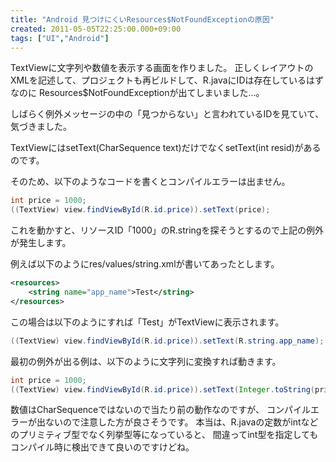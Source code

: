 ```yaml
---
title: "Android 見つけにくいResources$NotFoundExceptionの原因"
created: 2011-05-05T22:25:00.000+09:00
tags: ["UI","Android"]
---
```

TextViewに文字列や数値を表示する画面を作りました。
正しくレイアウトのXMLを記述して、プロジェクトも再ビルドして、R.javaにIDは存在しているはずなのに
Resources$NotFoundExceptionが出てしまいました…。
<!--more-->
しばらく例外メッセージの中の「見つからない」と言われているIDを見ていて、気づきました。

TextViewにはsetText(CharSequence text)だけでなくsetText(int resid)があるのです。

そのため、以下のようなコードを書くとコンパイルエラーは出ません。

```java
int price = 1000;
((TextView) view.findViewById(R.id.price)).setText(price);
```

これを動かすと、リソースID「1000」のR.stringを探そうとするので上記の例外が発生します。

例えば以下のようにres/values/string.xmlが書いてあったとします。

```xml
<resources>
    <string name="app_name">Test</string>
</resources>
```

この場合は以下のようにすれば「Test」がTextViewに表示されます。

```java
((TextView) view.findViewById(R.id.price)).setText(R.string.app_name);
```

最初の例外が出る例は、以下のように文字列に変換すれば動きます。

```java
int price = 1000;
((TextView) view.findViewById(R.id.price)).setText(Integer.toString(price));
```

数値はCharSequenceではないので当たり前の動作なのですが、
コンパイルエラーが出ないので注意した方が良さそうです。
本当は、R.javaの定数がintなどのプリミティブ型でなく列挙型等になっていると、
間違ってint型を指定してもコンパイル時に検出できて良いのですけどね。
